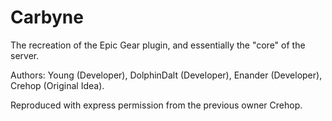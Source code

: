 # Carbyne
The recreation of the Epic Gear plugin, and essentially the "core" of the server.

Authors: Young (Developer), DolphinDalt (Developer), Enander (Developer), Crehop (Original Idea).

Reproduced with express permission from the previous owner Crehop.
